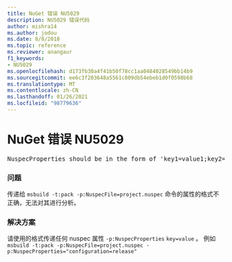 ```yaml
---
title: NuGet 错误 NU5029
description: NU5029 错误代码
author: mishra14
ms.author: jodou
ms.date: 8/8/2018
ms.topic: reference
ms.reviewer: anangaur
f1_keywords:
- NU5029
ms.openlocfilehash: d173fb30a4f41b50f78cc1aa0484028549bb14b9
ms.sourcegitcommit: ee6c3f203648a5561c809db54ebeb1d0f0598b68
ms.translationtype: MT
ms.contentlocale: zh-CN
ms.lasthandoff: 01/26/2021
ms.locfileid: "98779636"
---
```

# <a name="nuget-error-nu5029"></a>NuGet 错误 NU5029
<pre>NuspecProperties should be in the form of 'key1=value1;key2=value2'.</pre>

### <a name="issue"></a>问题

传递给 `msbuild -t:pack -p:NuspecFile=project.nuspec` 命令的属性的格式不正确，无法对其进行分析。


### <a name="solution"></a>解决方案

请使用的格式传递任何 nuspec 属性 `-p:NuspecProperties` `key=value` 。 例如 `msbuild -t:pack -p:NuspecFile=project.nuspec -p:NuspecProperties="configuration=release"`


